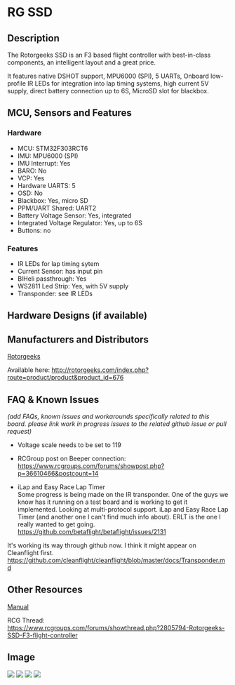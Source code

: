 # RG SSD

## Description

The Rotorgeeks SSD is an F3 based flight controller with best-in-class components, an intelligent layout and a great price.  

It features native DSHOT support, MPU6000 (SPI), 5 UARTs, Onboard low-profile IR LEDs for integration into lap timing systems, high current 5V supply, direct battery connection up to 6S, MicroSD slot for blackbox.

## MCU, Sensors and Features

### Hardware

  - MCU: STM32F303RCT6
  - IMU: MPU6000 (SPI)
  - IMU Interrupt: Yes
  - BARO: No
  - VCP: Yes
  - Hardware UARTS: 5
  - OSD: No
  - Blackbox: Yes, micro SD
  - PPM/UART Shared: UART2
  - Battery Voltage Sensor: Yes, integrated
  - Integrated Voltage Regulator: Yes, up to 6S
  - Buttons: no

### Features
  - IR LEDs for lap timing sytem
  - Current Sensor: has input pin
  - BlHeli passthrough: Yes
  - WS2811 Led Strip: Yes, with 5V supply
  - Transponder: see IR LEDs

## Hardware Designs (if available)

## Manufacturers and Distributors

[Rotorgeeks](http://rotorgeeks.com)

Available here: http://rotorgeeks.com/index.php?route=product/product&product_id=676

## FAQ & Known Issues
_(add FAQs, known issues and workarounds specifically related to this board. please link work in progress issues to the related github issue or pull request)_
  - Voltage scale needs to be set to 119

- RCGroup post on Beeper connection: https://www.rcgroups.com/forums/showpost.php?p=36610466&postcount=14  

 - iLap and Easy Race Lap Timer  
Some progress is being made on the IR transponder. One of the guys we know has it running on a test board and is working to get it implemented. Looking at multi-protocol support.
iLap and Easy Race Lap Timer (and another one I can't find much info about). ERLT is the one I really wanted to get going.
https://github.com/betaflight/betaflight/issues/2131   

It's working its way through github now. I think it might appear on Cleanflight first.  
https://github.com/cleanflight/cleanflight/blob/master/docs/Transponder.md  

## Other Resources

[Manual](http://rotorgeeks.com/download/RG_SSD_Manual.pdf)  

RCG Thread:   
https://www.rcgroups.com/forums/showthread.php?2805794-Rotorgeeks-SSD-F3-flight-controller  

## Image

![](http://rotorgeeks.com/image/cache/data/electronics/FC/RG-SSD-top.800-800x600.jpg)
![](http://rotorgeeks.com/image/cache/data/electronics/FC/RG-SSD-bottom.800-800x600.jpg)
![](http://rotorgeeks.com/image/cache/data/electronics/FC/RG-SSD-top.labels.800-800x600.jpg)
![](http://rotorgeeks.com/image/cache/data/electronics/FC/RG-SSD-bottom.labels.800-800x600.jpg)
